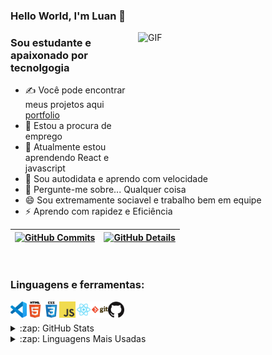 ### Hello World, I'm Luan  👋

 <img align="right" alt="GIF" src="https://media1.tenor.com/m/SxJQcg2-UGkAAAAC/working-from.gif" width="300" height="220" />


### Sou estudante e apaixonado por tecnolgogia
- ✍ Você pode encontrar meus projetos aqui [portfolio]
- 🔭 Estou a procura de emprego
- 🌱 Atualmente estou aprendendo React e javascript
- 👯 Sou autodidata e aprendo com velocidade
- 💬 Pergunte-me sobre... Qualquer coisa
- 😄 Sou extremamente sociavel e trabalho bem em equipe
- ⚡ Aprendo com rapidez e Eficiência 


| [![GitHub Commits](http://github-profile-summary-cards.vercel.app/api/cards/productive-time?username=Luanbmenez&theme=dracula&utcOffset=-3)](https://github.com/vn7n24fzkq/github-profile-summary-cards) | [![GitHub Details](http://github-profile-summary-cards.vercel.app/api/cards/profile-details?username=Luanbmenez&theme=dracula)](https://github.com/vn7n24fzkq/github-profile-summary-cards) |  
 | ---------------------------- | -|

<br />

### Linguagens e ferramentas:

<img align="left" alt="Visual Studio Code" width="26px" src="https://raw.githubusercontent.com/github/explore/80688e429a7d4ef2fca1e82350fe8e3517d3494d/topics/visual-studio-code/visual-studio-code.png" />
<img align="left" alt="HTML5" width="26px" src="https://raw.githubusercontent.com/github/explore/80688e429a7d4ef2fca1e82350fe8e3517d3494d/topics/html/html.png" />
<img align="left" alt="CSS3" width="26px" src="https://raw.githubusercontent.com/github/explore/80688e429a7d4ef2fca1e82350fe8e3517d3494d/topics/css/css.png" />
<img align="left" alt="JavaScript" width="26px" src="https://raw.githubusercontent.com/github/explore/80688e429a7d4ef2fca1e82350fe8e3517d3494d/topics/javascript/javascript.png" />
<img align="left" alt="React" width="26px" src="https://raw.githubusercontent.com/github/explore/80688e429a7d4ef2fca1e82350fe8e3517d3494d/topics/react/react.png" />
<img align="left" alt="Git" width="26px" src="https://raw.githubusercontent.com/github/explore/80688e429a7d4ef2fca1e82350fe8e3517d3494d/topics/git/git.png" />
<img align="left" alt="GitHub" width="26px" src="https://raw.githubusercontent.com/github/explore/78df643247d429f6cc873026c0622819ad797942/topics/github/github.png" />


<br />
<br />


<details>
  <summary>:zap: GitHub Stats</summary>

  <img align="left" alt="Anna's GitHub Stats" src="https://github-readme-stats.vercel.app/api?username=Luanbmenez&show_icons=true&hide_border=true" />

</details>
<details>
  <summary>:zap: Linguagens Mais Usadas</summary>

<img align="left" alt="Anna's GitHub Top Languages" src="https://github-readme-stats.vercel.app/api/top-langs/?username=Luanbmenez" />

</details>

[instagram]: https://www.instagram.com/luanbmenez/
[linkedin]: (https://www.linkedin.com/in/luan-menezes/)
[portfolio]: https://portifolio-swart-pi.vercel.app/
